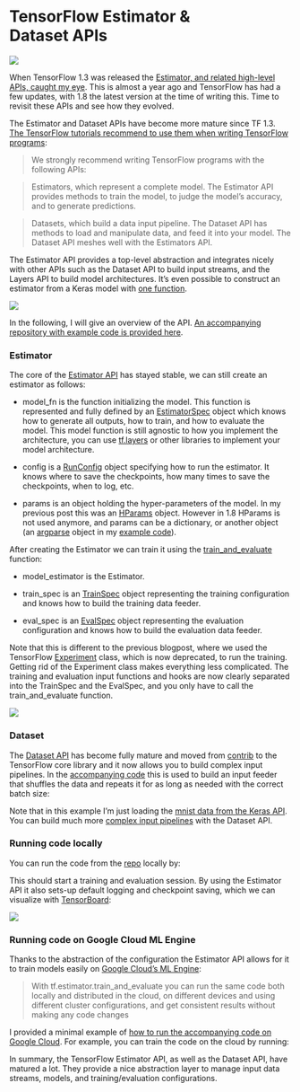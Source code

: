 # TensorFlow Estimator & Dataset APIs

![](https://cdn-images-1.medium.com/max/1600/1*VQGbvTlU3b68j7qzMHXbPQ.png)

When TensorFlow 1.3 was released the [Estimator, and related high-level APIs, caught my eye](https://medium.com/onfido-tech/higher-level-apis-in-tensorflow-67bfb602e6c0). This is almost a year ago and TensorFlow has had a few updates, with 1.8 the latest version at the time of writing this. Time to revisit these APIs and see how they evolved.

The Estimator and Dataset APIs have become more mature since TF 1.3. [The TensorFlow tutorials recommend to use them when writing TensorFlow programs](https://www.tensorflow.org/get_started/premade_estimators):

> We strongly recommend writing TensorFlow programs with the following APIs:

> Estimators, which represent a complete model. The Estimator API provides methods to train the model, to judge the model’s accuracy, and to generate predictions.

> Datasets, which build a data input pipeline. The Dataset API has methods to load and manipulate data, and feed it into your model. The Dataset API meshes well with the Estimators API.

The Estimator API provides a top-level abstraction and integrates nicely with other APIs such as the Dataset API to build input streams, and the Layers API to build model architectures. It’s even possible to construct an estimator from a Keras model with [one function](https://www.tensorflow.org/api_docs/python/tf/keras/estimator/model_to_estimator).

![](https://cdn-images-1.medium.com/max/1600/1*8e8Aq_GlJFy8tGuZx1F2IA.png)

In the following, I will give an overview of the API. [An accompanying repository with example code is provided here](https://github.com/peterroelants/tf_estimator_example).

### Estimator

The core of the [Estimator API](https://www.tensorflow.org/api_docs/python/tf/estimator/Estimator) has stayed stable, we can still create an estimator as follows:



* model_fn is the function initializing the model. This function is represented and fully defined by an [EstimatorSpec](https://www.tensorflow.org/api_docs/python/tf/estimator/EstimatorSpec) object which knows how to generate all outputs, how to train, and how to evaluate the model. This model function is still agnostic to how you implement the architecture, you can use [tf.layers](https://www.tensorflow.org/api_docs/python/tf/layers) or other libraries to implement your model architecture.

* config is a [RunConfig](https://www.tensorflow.org/api_docs/python/tf/estimator/RunConfig) object specifying how to run the estimator. It knows where to save the checkpoints, how many times to save the checkpoints, when to log, etc.

* params is an object holding the hyper-parameters of the model. In my previous post this was an [HParams](https://www.tensorflow.org/api_docs/python/tf/contrib/training/HParams) object. However in 1.8 HParams is not used anymore, and params can be a dictionary, or another object (an [argparse](https://docs.python.org/3/library/argparse.html) object in my [example code](https://github.com/peterroelants/tf_estimator_example/blob/master/src/mnist_estimator.py)).

After creating the Estimator we can train it using the [train_and_evaluate](https://www.tensorflow.org/api_docs/python/tf/estimator/train_and_evaluate) function:



* model_estimator is the Estimator.

* train_spec is an [TrainSpec](https://www.tensorflow.org/api_docs/python/tf/estimator/TrainSpec) object representing the training configuration and knows how to build the training data feeder.

* eval_spec is an [EvalSpec](https://www.tensorflow.org/api_docs/python/tf/estimator/EvalSpec) object representing the evaluation configuration and knows how to build the evaluation data feeder.

Note that this is different to the previous blogpost, where we used the TensorFlow [Experiment](https://www.tensorflow.org/api_docs/python/tf/contrib/learn/Experiment) class, which is now deprecated, to run the training. Getting rid of the Experiment class makes everything less complicated. The training and evaluation input functions and hooks are now clearly separated into the TrainSpec and the EvalSpec, and you only have to call the train_and_evaluate function.

![](https://cdn-images-1.medium.com/max/1600/1*XIA2rgFA2BaBG5o9GpN-QQ.png)

### Dataset

The [Dataset API](https://www.tensorflow.org/api_docs/python/tf/data/Dataset) has become fully mature and moved from [contrib](https://www.tensorflow.org/api_docs/python/tf/contrib) to the TensorFlow core library and it now allows you to build complex input pipelines. In the [accompanying code](https://github.com/peterroelants/tf_estimator_example/blob/master/src/mnist_estimator.py) this is used to build an input feeder that shuffles the data and repeats it for as long as needed with the correct batch size:



Note that in this example I’m just loading the [mnist data from the Keras API](https://www.tensorflow.org/api_docs/python/tf/keras/datasets/mnist/load_data). You can build much more [complex input pipelines](https://www.tensorflow.org/programmers_guide/datasets) with the Dataset API.

### Running code locally

You can run the code from the [repo](https://github.com/peterroelants/tf_estimator_example) locally by:



This should start a training and evaluation session. By using the Estimator API it also sets-up default logging and checkpoint saving, which we can visualize with [TensorBoard](https://www.tensorflow.org/programmers_guide/summaries_and_tensorboard):

![](https://cdn-images-1.medium.com/max/1600/1*Sou8xlCNja1iPT6uIwpiBA.png)

### Running code on Google Cloud ML Engine

Thanks to the abstraction of the configuration the Estimator API allows for it to train models easily on [Google Cloud’s ML Engine](https://cloud.google.com/ml-engine/):



> With tf.estimator.train_and_evaluate you can run the same code both locally and distributed in the cloud, on different devices and using different cluster configurations, and get consistent results without making any code changes

I provided a minimal example of [how to run the accompanying code on Google Cloud](https://github.com/peterroelants/tf_estimator_example#training-on-google-cloud). For example, you can train the code on the cloud by running:



In summary, the TensorFlow Estimator API, as well as the Dataset API, have matured a lot. They provide a nice abstraction layer to manage input data streams, models, and training/evaluation configurations.

